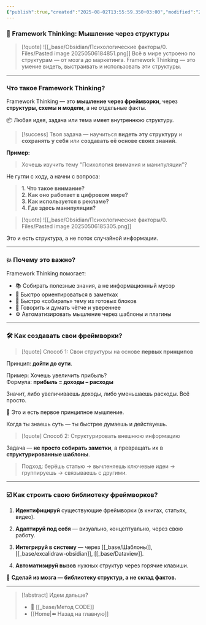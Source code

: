 ```yaml
---
{"publish":true,"created":"2025-08-02T13:55:59.350+03:00","modified":"2025-08-02T13:55:59.360+03:00","cssclasses":""}
---
```


### 🧠 Framework Thinking: Мышление через структуры

>[!quote] ![[_base/Obsidian/Психологические факторы/0. Files/Pasted image 20250506184851.png]]
> Всё в мире устроено по структурам — от мозга до маркетинга. 
> Framework Thinking — это умение видеть, выстраивать и использовать эти структуры.

---
### Что такое Framework Thinking?

Framework Thinking — это **мышление через фреймворки**, через **структуры, схемы и модели**, а не отдельные факты. 

📦 Любая идея, задача или тема имеет внутреннюю структуру. 

>[!success] Твоя задача
> — научиться **видеть эту структуру** и **сохранять у себя** или **создавать её основе своих знаний**.

**Пример:**

> Хочешь изучить тему "Психология внимания и манипуляции"?  

Не гугли с ходу, а начни с вопроса:
 
> **1. Что такое внимание?**  
> **2. Как оно работает в цифровом мире?**  
> **3. Как используется в рекламе?**  
> **4. Где здесь манипуляция?**

>[!quote] ![[_base/Obsidian/Психологические факторы/0. Files/Pasted image 20250506185305.png]]

Это и есть структура, а не поток случайной информации.

---

### 💥 Почему это важно?

Framework Thinking помогает:

- 📚 Собирать полезные знания, а не информационный мусор
- 🧭 Быстро ориентироваться в заметках
- 🧠 Быстро «собирать» тему из готовых блоков
- 🎯 Говорить и думать чётче и увереннее
- ⚙️ Автоматизировать мышление через шаблоны и плагины

---

### 🛠️ Как создавать свои фреймворки?

>[!quote] Способ 1: 
>Свои структуры на основе **первых принципов**

Принцип: **дойти до сути**.

Пример: Хочешь увеличить прибыль?  
	Формула: **прибыль = доходы – расходы**  

Значит, либо увеличиваешь доходы, либо уменьшаешь расходы. Всё просто.

📌 Это и есть первое принципное мышление. 

Когда ты знаешь суть — ты быстрее думаешь и действуешь.

>[!quote] Способ 2: 
>Структурировать внешнюю информацию

Задача — **не просто собирать заметки**, а превращать их в **структурированные шаблоны**.

> Подход: берёшь статью → вычленяешь ключевые идеи → группируешь → связываешь с другими.

---

### ☑️ Как строить свою библиотеку фреймворков?

1. **Идентифицируй** существующие фреймворки (в книгах, статьях, видео).

2. **Адаптируй под себя** — визуально, концептуально, через свою работу.

3. **Интегрируй в систему** — через [[_base/Шаблоны]], [[_base/excalidraw-obsidian]], [[_base/Dataview]].

4. **Автоматизируй вызов** нужных структур через горячие клавиши.

📌 **Сделай из мозга — библиотеку структур, а не склад фактов.**

---

> [!abstract] Идем дальше?
> - 🧠 [[_base/Метод CODE]]
> - [[Home\|⬅️ Назад на главную]]